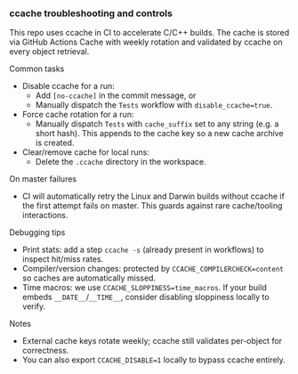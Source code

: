 ### ccache troubleshooting and controls

This repo uses ccache in CI to accelerate C/C++ builds. The cache is stored via GitHub Actions Cache with weekly rotation and validated by ccache on every object retrieval.

Common tasks
- Disable ccache for a run:
  - Add `[no-ccache]` in the commit message, or
  - Manually dispatch the `Tests` workflow with `disable_ccache=true`.
- Force cache rotation for a run:
  - Manually dispatch `Tests` with `cache_suffix` set to any string (e.g. a short hash). This appends to the cache key so a new cache archive is created.
- Clear/remove cache for local runs:
  - Delete the `.ccache` directory in the workspace.

On master failures
- CI will automatically retry the Linux and Darwin builds without ccache if the first attempt fails on master. This guards against rare cache/tooling interactions.

Debugging tips
- Print stats: add a step `ccache -s` (already present in workflows) to inspect hit/miss rates.
- Compiler/version changes: protected by `CCACHE_COMPILERCHECK=content` so caches are automatically missed.
- Time macros: we use `CCACHE_SLOPPINESS=time_macros`. If your build embeds `__DATE__`/`__TIME__`, consider disabling sloppiness locally to verify.

Notes
- External cache keys rotate weekly; ccache still validates per-object for correctness.
- You can also export `CCACHE_DISABLE=1` locally to bypass ccache entirely.
